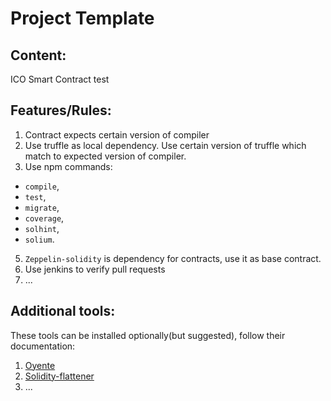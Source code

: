 # Project Template

## Content:
ICO Smart Contract test

## Features/Rules:
1. Contract expects certain version of compiler
2. Use truffle as local dependency.
Use certain version of truffle which match to expected version of compiler.
4. Use npm commands:
 - `compile`,
 - `test`,
 - `migrate`,
 - `coverage`,
 - `solhint`,
 - `solium`.
5. `Zeppelin-solidity` is dependency for contracts, use it as base contract.
6. Use jenkins to verify pull requests
7. ...

## Additional tools:
These tools can be installed optionally(but suggested), follow their documentation:
1. [Oyente](https://github.com/melonproject/oyente)
2. [Solidity-flattener](https://github.com/BlockCatIO/solidity-flattener)
3. ...

